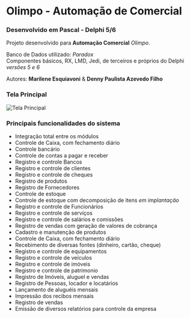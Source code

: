 # Olimpo - Automação de Comercial

### Desenvolvido em Pascal - Delphi 5/6

Projeto desenvolvido para **Automação Comercial** _Olimpo_.

Banco de Dados utilizado: _Paradox_  
Componentes básicos, RX, LMD, Jedi, de terceiros e próprios do Delphi _versões 5 e 6_

Autores: **Marilene Esquiavoni** & **Denny Paulista Azevedo Filho**

### Tela Principal

![Tela Principal](https://mdcursos.dev.br/img/sisdesk/olimpo.jpg)

### Principais funcionalidades do sistema

- Integração total entre os módulos
- Controle de Caixa, com fechamento diário
- Controle bancário
- Controle de contas a pagar e receber
- Registro e controle Bancos
- Registro e controle de clientes
- Registro e controle de cheques
- Registro de produtos
- Registro de Fornecedores
- Controle de estoque
- Controle de estoque com decomposição de itens _em implantação_
- Registro e controle de Funcionários
- Registro e controle de serviços
- Registro e controle de salários e comissões
- Registro de vendas com geração de valores de cobrança
- Cadastro e manutenção de produtos
- Controle de Caixa, com fechamento diário
- Recebimento de diversas fontes (dinheiro, cartão, cheque)
- Registro e controle de equipamentos
- Registro e controle de veículos
- Registro e controle de imóveis
- Registro e controle de patrimonio
- Registro de Imóveis, aluguel e vendas
- Registro de Pessoas, locador e locatários
- Lançamento de aluguéis mensais
- Impressão dos recibos mensais
- Registro de vendas
- Emissão de diversos relatórios para controle da empresa
